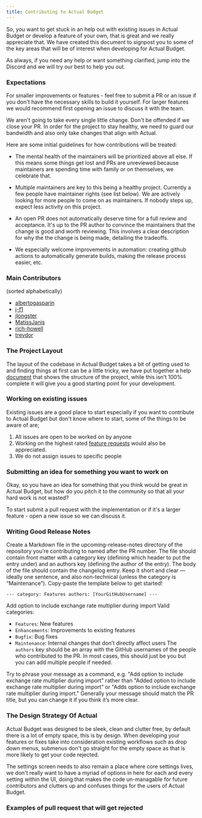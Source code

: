 ```yaml
---
title: Contributing to Actual Budget
---
```


So, you want to get stuck in an help out with existing issues in Actual Budget or develop a feature of your own, that is great and we really appreciate that. 
We have created this document to signpost you to some of the key areas that will be of interest when developing for Actual Budget. 

As always, if you need any help or want something clarified, jump into the Discord and we will try our best to help you out. 

### Expectations

For smaller improvements or features - feel free to submit a PR or an issue if you don't have the necessary skills to build it yourself. For larger features we would recommend first opening an issue to discuss it with the team.

We aren't going to take every single little change. Don't be offended if we close your PR. In order for the project to stay healthy, we need to guard our bandwidth and also only take changes that align with Actual.

Here are some initial guidelines for how contributions will be treated:

* The mental health of the maintainers will be prioritized above all else. If this means some things get lost and PRs are unreviewed because maintainers are spending time with family or on themselves, we celebrate that.

* Multiple maintainers are key to this being a healthy project. Currently a few people have maintainer rights (see list below). We are actively looking for more people to come on as maintainers. If nobody steps up, expect less activity on this project.

* An open PR does not automatically deserve time for a full review and acceptance. It's up to the PR author to convince the maintainers that the change is good and worth reviewing. This involves a clear description for why the the change is being made, detailing the tradeoffs.

* We especially welcome improvements in automation: creating github actions to automatically generate builds, making the release process easier, etc.

### Main Contributors

(sorted alphabetically)

* [albertogasparin]
* [j-f1]
* [jlongster]
* [MatissJanis]
* [rich-howell]
* [trevdor]

### The Project Layout

The layout of the codebase in Actual Budget takes a bit of getting used to and finding things at first can be a little tricky, we have put together a help [document](/Developers/project-layout) that shows the structure of the project, while this isn't 100% complete it will give you a good starting point for your development. 

### Working on existing issues

Existing issues are a good place to start especially if you want to contribute to Actual Budget but don't know where to start, some of the things to be aware of are;

1. All issues are open to be worked on by anyone
2. Working on the highest rated [feature requests](https://github.com/actualbudget/actual/issues?q=label%3A%22needs+votes%22+sort%3Areactions-%2B1-desc+) would also be appreciated.
3. We do not assign issues to specific people

### Submitting an idea for something you want to work on

Okay, so you have an idea for something that you think would be great in Actual Budget, but how do you pitch it to the community so that all your hard work is not wasted?

To start submit a pull request with the implementation or if it's a larger feature - open a new issue so we can discuss it.

### Writing Good Release Notes

Create a Markdown file in the upcoming-release-notes directory of the repository you’re contributing to named after the PR number. The file should contain front matter with a category key (defining which header to put the entry under) and an authors key (defining the author of the entry). The body of the file should contain the changelog entry. Keep it short and clear — ideally one sentence, and also non-technical (unless the category is “Maintenance”). Copy-paste the template below to get started!

`---
category: Features
authors: [YourGitHubUsername]
---`

Add option to include exchange rate multiplier during import
Valid categories:

* `Features`: New features
* `Enhancements`: Improvements to existing features
* `Bugfix`: Bug fixes
* `Maintenance`: Internal changes that don’t directly affect users
The `authors` key should be an array with the GitHub usernames of the people who contributed to the PR. In most cases, this should just be you but you can add multiple people if needed.

Try to phrase your message as a command, e.g. "Add option to include exchange rate multiplier during import" rather than "Added option to include exchange rate multiplier during import” or "Adds option to include exchange rate multiplier during import." Generally your message should match the PR title, but you can change it if you think it’s more clear.


### The Design Strategy Of Actual

Actual Budget was designed to be sleek, clean and clutter free, by default there is a lot of empty space, this is by design. When developing your features or fixes take into consideration existing workflows such as drop down menus, submenus don't go straight for the empty space as that is more likely to get your code rejected. 

The settings screen needs to also remain a place where core settings lives, we don't really want to have a myriad of options in here for each and every setting within the UI, doing that makes the code un-managable for future contributors and clutters up and confuses things for the users of Actual Budget. 

### Examples of pull request that will get rejected 

[7brend7]: https://github.com/7brend7
[aharbis]: https://github.com/aharbis
[ajtrichards]: https://github.com/ajtrichards
[albertogasparin]: https://github.com/albertogasparin
[andremralves]: https://github.com/andremralves
[bdoherty]: https://github.com/bdoherty
[biohzrddd]: https://github.com/biohzrddd
[brtwrst]: https://github.com/brtwrst
[carkom]: https://github.com/carkom
[ciwchris]: https://github.com/ciwchris
[coliff]: https://github.com/coliff
[eberureon]: https://github.com/eberureon
[ejmurra]: https://github.com/ejmurra
[ezfe]: https://github.com/ezfe
[fstybel]: https://github.com/fstybel
[gsumpster]: https://github.com/gsumpster
[heilerich]: https://github.com/heilerich
[iurynogueira]: https://github.com/iurynogueira
[intiplink]: https://github.com/intiplink
[j-f1]: https://github.com/j-f1
[Jackenmen]: https://github.com/Jackenmen
[jamesmortensen]: https://github.com/jamesmortensen
[JazzaG]: https://github.com/JazzaG
[jlongster]: https://github.com/jlongster
[Kk-ships]: https://github.com/Kk-ships
[Kovah]: https://github.com/Kovah
[ldotlopez]: https://github.com/ldotlopez
[m3nu]: https://github.com/m3nu
[manuelcanepa]: https://github.com/manuelcanepa
[MatissJanis]: https://github.com/MatissJanis
[mnsrv]: https://github.com/mnsrv
[modrzew]: https://github.com/modrzew
[n1thun]: https://github.com/n1thun
[ostat]: https://github.com/ostat
[PartyLich]: https://github.com/PartyLich
[pmamberti]: https://github.com/pmamberti
[pole95]: https://github.com/pole95
[rianmcguire]: https://github.com/rianmcguire
[rich-howell]: https://github.com/rich-howell
[rickdoesdev]: https://github.com/rickdoesdev
[S3B4S]: https://github.com/S3B4S
[shall0pass]: https://github.com/shall0pass
[Silvenga]: https://github.com/Silvenga
[suryaatevellore]: https://github.com/suryaatevellore
[TomAFrench]: https://github.com/TomAFrench
[trevdor]: https://github.com/trevdor
[UnexomWid]: https://github.com/UnexomWid
[venkata-krishnas]: https://github.com/venkata-krishnas
[vincentscode]: https://github.com/vincentscode
[waseem-h]: https://github.com/waseem-h
[winklevos]: https://github.com/winklevos
[wmertens]: https://github.com/wmertens
[sinistersnare]: https://github.com/sinistersnare 
[henrikmaa]: https://github.com/henrikmaa 
[youngcw]: https://github.com/youngcw 
[aaroneiche]: https://github.com/aaroneiche
